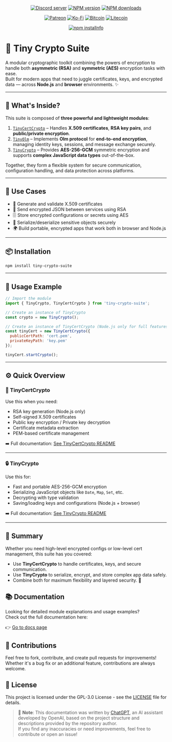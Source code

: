 <div align="center">
<p>
    <a href="https://discord.gg/TgHdvJd"><img src="https://img.shields.io/discord/413193536188579841?color=7289da&logo=discord&logoColor=white" alt="Discord server" /></a>
    <a href="https://www.npmjs.com/package/tiny-crypto-suite"><img src="https://img.shields.io/npm/v/tiny-crypto-suite.svg?maxAge=3600" alt="NPM version" /></a>
    <a href="https://www.npmjs.com/package/tiny-crypto-suite"><img src="https://img.shields.io/npm/dt/tiny-crypto-suite.svg?maxAge=3600" alt="NPM downloads" /></a>
</p>
<p>
    <a href="https://www.patreon.com/JasminDreasond"><img src="https://img.shields.io/badge/donate-patreon-F96854.svg?logo=patreon" alt="Patreon" /></a>
    <a href="https://ko-fi.com/jasmindreasond"><img src="https://img.shields.io/badge/donate-ko%20fi-29ABE0.svg?logo=ko-fi" alt="Ko-Fi" /></a>
    <a href="https://chain.so/address/BTC/bc1qnk7upe44xrsll2tjhy5msg32zpnqxvyysyje2g"><img src="https://img.shields.io/badge/donate-bitcoin-F7931A.svg?logo=bitcoin" alt="Bitcoin" /></a>
    <a href="https://chain.so/address/LTC/ltc1qchk520v4u8334n5dntmgeja55gc5g5rrkgpd4f"><img src="https://img.shields.io/badge/donate-litecoin-345D9D.svg?logo=litecoin" alt="Litecoin" /></a>
</p>
<p>
    <a href="https://nodei.co/npm/tiny-crypto-suite/"><img src="https://nodei.co/npm/tiny-crypto-suite.png?downloads=true&stars=true" alt="npm installnfo" /></a>
</p>
</div>

# 🔐 Tiny Crypto Suite

A modular cryptographic toolkit combining the powers of encryption to handle both **asymmetric (RSA)** and **symmetric (AES)** encryption tasks with ease.  
Built for modern apps that need to juggle certificates, keys, and encrypted data — across **Node.js** and **browser** environments. ✨

---

## 📁 What's Inside?

This suite is composed of **three powerful and lightweight modules**:

1. [`TinyCertCrypto`](#-tinycertcrypto) – Handles **X.509 certificates**, **RSA key pairs**, and **public/private encryption**.
2. [`TinyOlm`](./docs/TinyOlm) – Implements **Olm protocol** for **end-to-end encryption**, managing identity keys, sessions, and message exchange securely.
3. [`TinyCrypto`](#-tinycrypto) – Provides **AES-256-GCM** symmetric encryption and supports **complex JavaScript data types** out-of-the-box.

Together, they form a flexible system for secure communication, configuration handling, and data protection across platforms.

---

## 🧩 Use Cases

- 🔐 Generate and validate X.509 certificates
- 📩 Send encrypted JSON between services using RSA
- 🗄️ Store encrypted configurations or secrets using AES
- 🧬 Serialize/deserialize sensitive objects securely
- 🌍 Build portable, encrypted apps that work both in browser and Node.js

---

## 📦 Installation

```bash
npm install tiny-crypto-suite
```

---

## 🚀 Usage Example

```js
// Import the module
import { TinyCrypto, TinyCertCrypto } from 'tiny-crypto-suite';

// Create an instance of TinyCrypto
const crypto = new TinyCrypto();

// Create an instance of TinyCertCrypto (Node.js only for full features)
const tinyCert = new TinyCertCrypto({
  publicCertPath: 'cert.pem',
  privateKeyPath: 'key.pem'
});

tinyCert.startCrypto();

```

---

## ⚙️ Quick Overview

### 🔧 TinyCertCrypto

Use this when you need:

- RSA key generation (Node.js only)
- Self-signed X.509 certificates
- Public key encryption / Private key decryption
- Certificate metadata extraction
- PEM-based certificate management

➡️ Full documentation: [See TinyCertCrypto README](./docs/TinyCertCrypto.md)

---

### 🔒 TinyCrypto

Use this for:

- Fast and portable AES-256-GCM encryption
- Serializing JavaScript objects like `Date`, `Map`, `Set`, etc.
- Decrypting with type validation
- Saving/loading keys and configurations (Node.js + browser)

➡️ Full documentation: [See TinyCrypto README](./docs/TinyCrypto.md)

---

## 🎉 Summary

Whether you need high-level encrypted configs or low-level cert management, this suite has you covered:

- Use **TinyCertCrypto** to handle certificates, keys, and secure communication.
- Use **TinyCrypto** to serialize, encrypt, and store complex app data safely.
- Combine both for maximum flexibility and layered security. 🔐


## 📚 Documentation

Looking for detailed module explanations and usage examples?  
Check out the full documentation here:

👉 [Go to docs page](./docs/README.md)

## 🤝 Contributions

Feel free to fork, contribute, and create pull requests for improvements! Whether it's a bug fix or an additional feature, contributions are always welcome.

## 📝 License

This project is licensed under the GPL-3.0 License - see the [LICENSE](LICENSE) file for details.

> 🧠 **Note**: This documentation was written by [ChatGPT](https://openai.com/chatgpt), an AI assistant developed by OpenAI, based on the project structure and descriptions provided by the repository author.  
> If you find any inaccuracies or need improvements, feel free to contribute or open an issue!